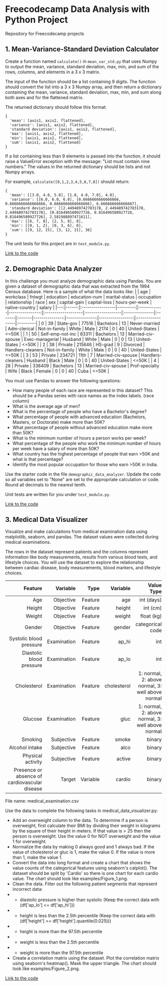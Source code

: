 # Freecodecamp Data Analysis with Python Project
Repository for Freecodecamp projects

## 1. Mean-Variance-Standard Deviation Calculator
Create a function named `calculate()` in `mean_var_std.py` that uses Numpy to output the mean, variance, standard deviation, max, min, and sum of the rows, columns, and elements in a 3 x 3 matrix.

The input of the function should be a list containing 9 digits. The function should convert the list into a 3 x 3 Numpy array, and then return a dictionary containing the mean, variance, standard deviation, max, min, and sum along both axes and for the flattened matrix.

The returned dictionary should follow this format:
```
{
  'mean': [axis1, axis2, flattened],
  'variance': [axis1, axis2, flattened],
  'standard deviation': [axis1, axis2, flattened],
  'max': [axis1, axis2, flattened],
  'min': [axis1, axis2, flattened],
  'sum': [axis1, axis2, flattened]
}
```
If a list containing less than 9 elements is passed into the function, it should raise a ValueError exception with the message: "List must contain nine numbers." The values in the returned dictionary should be lists and not Numpy arrays.

For example, `calculate([0,1,2,3,4,5,6,7,8])` should return:
```
{
  'mean': [[3.0, 4.0, 5.0], [1.0, 4.0, 7.0], 4.0],
  'variance': [[6.0, 6.0, 6.0], [0.6666666666666666, 0.6666666666666666, 0.6666666666666666], 6.666666666666667],
  'standard deviation': [[2.449489742783178, 2.449489742783178, 2.449489742783178], [0.816496580927726, 0.816496580927726, 0.816496580927726], 2.581988897471611],
  'max': [[6, 7, 8], [2, 5, 8], 8],
  'min': [[0, 1, 2], [0, 3, 6], 0],
  'sum': [[9, 12, 15], [3, 12, 21], 36]
}
```
The unit tests for this project are in `test_module.py`.

[Link to the code](https://github.com/jjean95/freecodecamp-data-analytics/blob/main/project_1/mean_var_std.py)

## 2. Demographic Data Analyzer
In this challenge you must analyze demographic data using Pandas. You are given a dataset of demographic data that was extracted from the 1994 Census database. Here is a sample of what the data looks like:
|    |   age | workclass        |   fnlwgt | education   |   education-num | marital-status     | occupation        | relationship   | race   | sex    |   capital-gain |   capital-loss |   hours-per-week | native-country   | salary   |
|---:|------:|:-----------------|---------:|:------------|----------------:|:-------------------|:------------------|:---------------|:-------|:-------|---------------:|---------------:|-----------------:|:-----------------|:---------|
|  0 |    39 | State-gov        |    77516 | Bachelors   |              13 | Never-married      | Adm-clerical      | Not-in-family  | White  | Male   |           2174 |              0 |               40 | United-States    | <=50K    |
|  1 |    50 | Self-emp-not-inc |    83311 | Bachelors   |              13 | Married-civ-spouse | Exec-managerial   | Husband        | White  | Male   |              0 |              0 |               13 | United-States    | <=50K    |
|  2 |    38 | Private          |   215646 | HS-grad     |               9 | Divorced           | Handlers-cleaners | Not-in-family  | White  | Male   |              0 |              0 |               40 | United-States    | <=50K    |
|  3 |    53 | Private          |   234721 | 11th        |               7 | Married-civ-spouse | Handlers-cleaners | Husband        | Black  | Male   |              0 |              0 |               40 | United-States    | <=50K    |
|  4 |    28 | Private          |   338409 | Bachelors   |              13 | Married-civ-spouse | Prof-specialty    | Wife           | Black  | Female |              0 |              0 |               40 | Cuba             | <=50K    |

You must use Pandas to answer the following questions:

* How many people of each race are represented in this dataset? This should be a Pandas series with race names as the index labels. (race column)
* What is the average age of men?
* What is the percentage of people who have a Bachelor's degree?
* What percentage of people with advanced education (Bachelors, Masters, or Doctorate) make more than 50K?
* What percentage of people without advanced education make more than 50K?
* What is the minimum number of hours a person works per week?
* What percentage of the people who work the minimum number of hours per week have a salary of more than 50K?
* What country has the highest percentage of people that earn >50K and what is that percentage?
* Identify the most popular occupation for those who earn >50K in India.

Use the starter code in the file `demographic_data_analyzer`. Update the code so all variables set to "None" are set to the appropriate calculation or code. Round all decimals to the nearest tenth.

Unit tests are written for you under `test_module.py`.

[Link to the code](https://github.com/jjean95/freecodecamp-data-analytics/blob/main/project_2/demographic_data_analyzer.py)

## 3. Medical Data Visualizer
Visualize and make calculations from medical examination data using matplotlib, seaborn, and pandas. The dataset values were collected during medical examinations.

The rows in the dataset represent patients and the columns represent information like body measurements, results from various blood tests, and lifestyle choices. You will use the dataset to explore the relationship between cardiac disease, body measurements, blood markers, and lifestyle choices.

| Feature |	Variable | Type |	Variable |	Value Type |
|---:|---:|---:|---:|---:|
| Age |	Objective | Feature |	age |	int (days) |
| Height	| Objective | Feature |	height |	int (cm) |
| Weight	| Objective | Feature	| weight	| float (kg)|
| Gender | Objective | Feature | gender	| categorical code |
| Systolic blood pressure |	Examination | Feature |	ap_hi |	int |
| Diastolic blood pressure |	Examination | Feature |	ap_lo |	int |
| Cholesterol |	Examination | Feature	| cholesterol	| 1: normal, 2: above normal, 3: well above normal |
| Glucose |	Examination | Feature	| gluc	| 1: normal, 2: above normal, 3: well above normal |
| Smoking |	Subjective | Feature | smoke |	binary |
| Alcohol intake |	Subjective | Feature	| alco	| binary |
| Physical activity |	Subjective | Feature	| active	| binary |
| Presence or absence of cardiovascular disease |	Target | Variable |	cardio	| binary |

File name: medical_examination.csv

Use the data to complete the following tasks in medical_data_visualizer.py:

* Add an overweight column to the data. To determine if a person is overweight, first calculate their BMI by dividing their weight in kilograms by the square of their height in meters. If that value is > 25 then the person is overweight. Use the value 0 for NOT overweight and the value 1 for overweight.
* Normalize the data by making 0 always good and 1 always bad. If the value of cholesterol or gluc is 1, make the value 0. If the value is more than 1, make the value 1.
* Convert the data into long format and create a chart that shows the value counts of the categorical features using seaborn's catplot(). The dataset should be split by 'Cardio' so there is one chart for each cardio value. The chart should look like examples/Figure_1.png.
* Clean the data. Filter out the following patient segments that represent incorrect data:
* * diastolic pressure is higher than systolic (Keep the correct data with (df['ap_lo'] <= df['ap_hi']))
* * height is less than the 2.5th percentile (Keep the correct data with (df['height'] >= df['height'].quantile(0.025)))
* * height is more than the 97.5th percentile
* * weight is less than the 2.5th percentile
* * weight is more than the 97.5th percentile
* Create a correlation matrix using the dataset. Plot the correlation matrix using seaborn's heatmap(). Mask the upper triangle. The chart should look like examples/Figure_2.png.

[Link to the code](https://github.com/jjean95/freecodecamp-data-analytics/blob/main/project_3/medical_data_visualizer.py)
